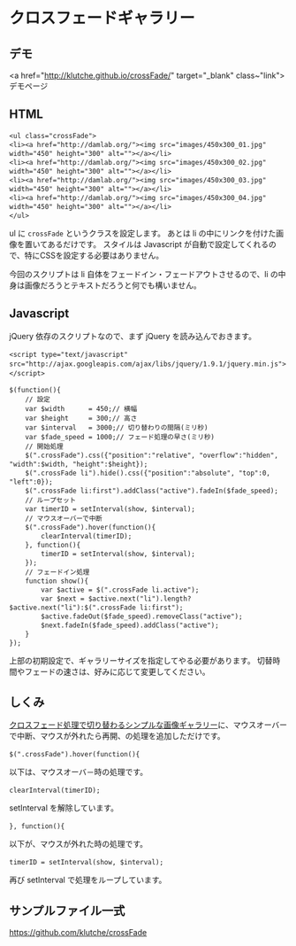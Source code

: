 # クロスフェードギャラリー

## デモ

<a href="http://klutche.github.io/crossFade/" target="_blank" class~"link">デモページ</a>

## HTML

	<ul class="crossFade">
	<li><a href="http://damlab.org/"><img src="images/450x300_01.jpg" width="450" height="300" alt=""></a></li>
	<li><a href="http://damlab.org/"><img src="images/450x300_02.jpg" width="450" height="300" alt=""></a></li>
	<li><a href="http://damlab.org/"><img src="images/450x300_03.jpg" width="450" height="300" alt=""></a></li>
	<li><a href="http://damlab.org/"><img src="images/450x300_04.jpg" width="450" height="300" alt=""></a></li>
	</ul>

ul に `crossFade` というクラスを設定します。
あとは li の中にリンクを付けた画像を置いてあるだけです。
スタイルは Javascript が自動で設定してくれるので、特にCSSを設定する必要はありません。

今回のスクリプトは li 自体をフェードイン・フェードアウトさせるので、li の中身は画像だろうとテキストだろうと何でも構いません。

## Javascript

jQuery 依存のスクリプトなので、まず jQuery を読み込んでおきます。

`<script type="text/javascript" src="http://ajax.googleapis.com/ajax/libs/jquery/1.9.1/jquery.min.js"></script>`

	$(function(){
		// 設定
		var $width      = 450;// 横幅
		var $height     = 300;// 高さ
		var $interval   = 3000;// 切り替わりの間隔(ミリ秒)
		var $fade_speed = 1000;// フェード処理の早さ(ミリ秒)
		// 開始処理
		$(".crossFade").css({"position":"relative", "overflow":"hidden", "width":$width, "height":$height});
		$(".crossFade li").hide().css({"position":"absolute", "top":0, "left":0});
		$(".crossFade li:first").addClass("active").fadeIn($fade_speed);
		// ループセット
		var timerID = setInterval(show, $interval);
		// マウスオーバーで中断
		$(".crossFade").hover(function(){
			clearInterval(timerID);
		}, function(){
			timerID = setInterval(show, $interval);
		});
		// フェードイン処理
		function show(){
			var $active = $(".crossFade li.active");
			var $next = $active.next("li").length?$active.next("li"):$(".crossFade li:first");
			$active.fadeOut($fade_speed).removeClass("active");
			$next.fadeIn($fade_speed).addClass("active");
		}
	});

上部の初期設定で、ギャラリーサイズを指定してやる必要があります。
切替時間やフェードの速さは、好みに応じて変更してください。

## しくみ

<a href="http://klutche.org/archives/713/">クロスフェード処理で切り替わるシンプルな画像ギャラリー</a>に、マウスオーバーで中断、マウスが外れたら再開、の処理を追加しただけです。

`$(".crossFade").hover(function(){`

以下は、マウスオーバ－時の処理です。

`clearInterval(timerID);`

setInterval を解除しています。

`}, function(){`

以下が、マウスが外れた時の処理です。

`timerID = setInterval(show, $interval);`

再び setInterval で処理をループしています。

## サンプルファイル一式

<a href="https://github.com/klutche/crossFade" target="_blank" class="link">https://github.com/klutche/crossFade</a>
